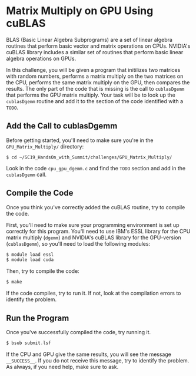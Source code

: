 # Matrix Multiply on GPU Using cuBLAS

BLAS (Basic Linear Algebra Subprograms) are a set of linear algebra routines that perform basic vector and matrix operations on CPUs. NVIDIA's cuBLAS library includes a similar set of routines that perform basic linear algebra operations on GPUs. 

In this challenge, you will be given a program that initilizes two matrices with random numbers, performs a matrix multiply on the two matrices on the CPU, performs the same matrix multiply on the GPU, then compares the results. The only part of the code that is missing is the call to `cublasDgemm` that performs the GPU matrix multiply. Your task will be to look up the `cublasDgemm` routine and add it to the section of the code identified with a `TODO`.

## Add the Call to cublasDgemm

Before getting started, you'll need to make sure you're in the `GPU_Matrix_Multiply/` directory:

```
$ cd ~/SC19_HandsOn_with_Summit/challenges/GPU_Matrix_Multiply/
```

Look in the code `cpu_gpu_dgemm.c` and find the `TODO` section and add in the `cublasDgemm` call.

## Compile the Code

Once you think you've correctly added the cuBLAS routine, try to compile the code.

First, you'll need to make sure your programming environment is set up correctly for this program. You'll need to use IBM's ESSL library for the CPU matrix multiply (`dgemm`) and NVIDIA's cuBLAS library for the GPU-version (`cublasDgemm`), so you'll need to load the following modules:

```c
$ module load essl
$ module load cuda
```

Then, try to compile the code:

```c
$ make
``` 

If the code compiles, try to run it. If not, look at the compilation errors to identify the problem.

## Run the Program

Once you've successfully compiled the code, try running it.

```c
$ bsub submit.lsf
```

If the CPU and GPU give the same results, you will see the message `__SUCCESS__`. If you do not receive this message, try to identify the problem. As always, if you need help, make sure to ask.

